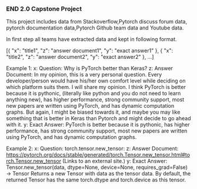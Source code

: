 ### END 2.0 Capstone Project


This project includes data from Stackoverflow,Pytorch discuss forum data, pytorch documentation data,Pytorch Github team data and Youtube data.

In first step all teams have extracted data and kept in following format.

[{
    "x": "title1",
    "z": "answer document1",
    "y": "exact answer1"
  },
{
    "x": "title2",
    "z": "answer document2",
    "y": "exact answer2"
  },
...]


Example 1:
x: Question: Why is PyTorch better than Keras?
z: Answer Document: In my opinion, this is a very personal question. Every developer/person would have his/her own comfort level while deciding on which platform suits them. I will share my opinion. I think PyTorch is better because it is pythonic, (literally like python and you do not need to learn anything new), has higher performance, strong community support, most new papers are written using PyTorch, and has dynamic computation graphs. But again, I might be biased towards it, and maybe you may like something that is better in Keras than Pytorch and might decide to go ahead with it.
y: Exact Answer: PyTorch is better because it is pythonic, has higher performance, has strong community support, most new papers are written using PyTorch, and has dynamic computation graphs.

Example 2:
x: Question: torch.tensor.new_tensor:
z: Answer Document: https://pytorch.org/docs/stable/generated/torch.Tensor.new_tensor.html#torch.Tensor.new_tensor (Links to an external site.)
y: Exact Answer: Tensor.new_tensor(data, dtype=None, device=None, requires_grad=False) → Tensor
Returns a new Tensor with data as the tensor data. By default, the returned Tensor has the same torch.dtype and torch.device as this tensor.










